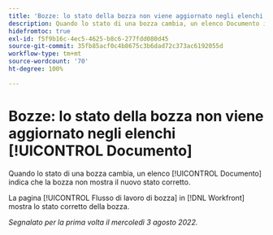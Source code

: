 ```yaml
---
title: 'Bozze: lo stato della bozza non viene aggiornato negli elenchi Documento'
description: Quando lo stato di una bozza cambia, un elenco Documento indica che la bozza non mostra il nuovo stato corretto.
hidefromtoc: true
exl-id: f5f9b16c-4ec5-4625-b8c6-277fdd080d45
source-git-commit: 35fb85acf0c4b8675c3b6dad72c373ac6192055d
workflow-type: tm+mt
source-wordcount: '70'
ht-degree: 100%

---
```


# Bozze: lo stato della bozza non viene aggiornato negli elenchi [!UICONTROL Documento]

<!--Won't fix tab, article live by request-->

Quando lo stato di una bozza cambia, un elenco [!UICONTROL Documento] indica che la bozza non mostra il nuovo stato corretto.

La pagina [!UICONTROL Flusso di lavoro di bozza] in [!DNL Workfront] mostra lo stato corretto della bozza.

_Segnalato per la prima volta il mercoledì 3 agosto 2022._
